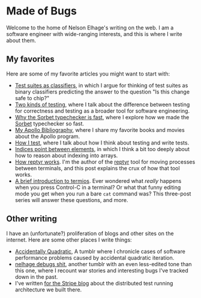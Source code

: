 # Made of Bugs

Welcome to the home of Nelson Elhage's writing on the web. I am a software engineer with wide-ranging interests, and this is where I write about them.

## My favorites

Here are some of my favorite articles you might want to start with:

- [Test suites as classifiers](/post/test-suites-as-classifiers/), in which I argue for thinking of test suites as binary classifiers predicting the answer to the question "Is this change safe to chip?"
- [Two kinds of testing](/two-kinds-of-testing/), where I talk about the difference between testing for correctness and testing as a broader tool for software engineering.
- [Why the Sorbet typechecker is fast](/post/why-sorbet-is-fast/), where I explore how we made the [Sorbet](https://sorbet.org) typechecker so fast.
- [My Apollo Bibliography](/post/apollo-bibliography/), where I share my favorite books and movies about the Apollo program.
- [How I test](/2016/12/how-i-test/), where I talk about how I think about testing and write tests.
- [Indices point between elements](/2015/08/indices-point-between-elements/), in which I think a bit too deeply about how to reason about indexing into arrays.
- [How reptyr works](2011/02/changing-ctty/). I'm the author of the [reptyr](https://github.com/nelhage/reptyr) tool for moving processes between terminals, and this post explains the crux of how that tool works.
- [A brief introduction to termios](/2009/12/a-brief-introduction-to-termios/). Ever wondered what _really_ happens when you press Control-C in a terminal? Or what that funny editing mode you get when you run a bare `cat` command was? This three-post series will answer these questions, and more.

## Other writing

I have an (unfortunate?) proliferation of blogs and other sites on the internet. Here are some other places I write things:

- [Accidentally Quadratic](https://accidentallyquadratic.tumblr.com), A tumblr where I chronicle cases of software performance problems caused by accidental quadratic iteration.
- [nelhage debugs shit](https://nelhagedebugsshit.tumblr.com/), another tumblr with an even less-edited tone than this one, where I recount war stories and interesting bugs I've tracked down in the past.
- I've written [for the Stripe blog](https://stripe.com/blog/distributed-ruby-testing) about the distributed test running architecture we built there.
